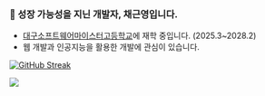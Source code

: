 
### 👋 성장 가능성을 지닌 개발자, 채근영입니다.
- [대구소프트웨어마이스터고등학교](https://dgsw.dge.hs.kr)에 재학 중입니다. (2025.3~2028.2)
- 웹 개발과 인공지능을 활용한 개발에 관심이 있습니다.
</hr>

[![GitHub Streak](https://github-readme-streak-stats.herokuapp.com?user=chaeyn&theme=github-dark-blue&hide_border=true&border_radius=5&date_format=%5BY.%5Dn.j)](https://git.io/streak-stats)

![](https://komarev.com/ghpvc/?username=chaeyn)

